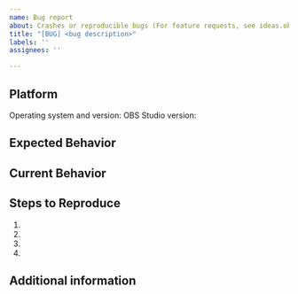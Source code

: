 ```yaml
---
name: Bug report
about: Crashes or reproducible bugs (For feature requests, see ideas.obsproject.com)
title: "[BUG] <bug description>"
labels: ''
assignees: ''

---
```


<!-- READ THIS FIRST -->
<!-- The OBS Studio GitHub issue tracker is **ONLY** to be -->
<!-- used for reporting Bugs that have replication steps. -->

<!-- You can post Feature Requests here: https://ideas.obsproject.com/ -->
<!-- Get help for Support Issues here: https://obsproject.com/help -->

<!--- Provide a general summary of the issue in the Title above -->

## Platform
<!-- Please fill out the following information about your bug report. -->
<!-- If you are on Linux and installed using a package, please list the package type. -->
Operating system and version:
OBS Studio version:

## Expected Behavior
<!--- Tell us what should happen -->

## Current Behavior
<!--- Tell us what happens instead of the expected behavior. -->
<!--- Please include a log file here if possible. -->

## Steps to Reproduce
<!--- Provide a link to a live example, or an unambiguous set of steps to -->
<!--- reproduce this bug. Include code to reproduce, if relevant. -->
<!--- Screenshots and video are encouraged if applicable. -->
1.
2.
3.
4.

## Additional information
<!--- Not obligatory, but provide any additional details or information -->
<!--- that you feel might be relevant to the issue -->
